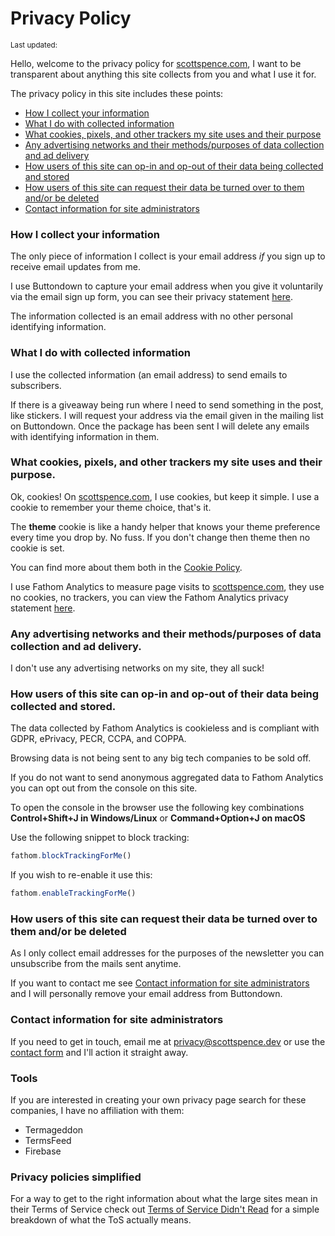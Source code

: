 <script>
  import {
    DateUpdated, 
    Small 
  } from '$lib/components'
</script>

# Privacy Policy

<Small>
  Last updated: <DateUpdated date="2024-04-14" small="true" />
</Small>

Hello, welcome to the privacy policy for [scottspence.com](), I want
to be transparent about anything this site collects from you and what
I use it for.

The privacy policy in this site includes these points:

- [How I collect your information]
- [What I do with collected information]
- [What cookies, pixels, and other trackers my site uses and their
  purpose]
- [Any advertising networks and their methods/purposes of data
  collection and ad delivery]
- [How users of this site can op-in and op-out of their data being
  collected and stored]
- [How users of this site can request their data be turned over to
  them and/or be deleted]
- [Contact information for site administrators]

### How I collect your information

The only piece of information I collect is your email address _if_ you
sign up to receive email updates from me.

I use Buttondown to capture your email address when you give it
voluntarily via the email sign up form, you can see their privacy
statement [here][0].

The information collected is an email address with no other personal
identifying information.

### What I do with collected information

I use the collected information (an email address) to send emails to
subscribers.

If there is a giveaway being run where I need to send something in the
post, like stickers. I will request your address via the email given
in the mailing list on Buttondown. Once the package has been sent I
will delete any emails with identifying information in them.

### What cookies, pixels, and other trackers my site uses and their purpose.

Ok, cookies! On [scottspence.com](), I use cookies, but keep it
simple. I use a cookie to remember your theme choice, that's it.

The **theme** cookie is like a handy helper that knows your theme
preference every time you drop by. No fuss. If you don't change then
theme then no cookie is set.

You can find more about them both in the
[Cookie Policy](/cookie-policy).

I use Fathom Analytics to measure page visits to [scottspence.com](),
they use no cookies, no trackers, you can view the Fathom Analytics
privacy statement [here][1].

### Any advertising networks and their methods/purposes of data collection and ad delivery.

I don't use any advertising networks on my site, they all suck!

### How users of this site can op-in and op-out of their data being collected and stored.

<!-- cSpell:ignore pecr,ccpa,coppa -->

The data collected by Fathom Analytics is cookieless and is compliant
with GDPR, ePrivacy, PECR, CCPA, and COPPA.

Browsing data is not being sent to any big tech companies to be sold
off.

If you do not want to send anonymous aggregated data to Fathom
Analytics you can opt out from the console on this site.

To open the console in the browser use the following key combinations
**Control+Shift+J in Windows/Linux** or **Command+Option+J on macOS**

Use the following snippet to block tracking:

```js
fathom.blockTrackingForMe()
```

If you wish to re-enable it use this:

```js
fathom.enableTrackingForMe()
```

### How users of this site can request their data be turned over to them and/or be deleted

As I only collect email addresses for the purposes of the newsletter
you can unsubscribe from the mails sent anytime.

If you want to contact me see [Contact information for site
administrators] and I will personally remove your email address from
Buttondown.

### Contact information for site administrators

If you need to get in touch, email me at [privacy@scottspence.dev] or
use the [contact form] and I'll action it straight away.

### Tools

If you are interested in creating your own privacy page search for
these companies, I have no affiliation with them:

- Termageddon
- TermsFeed
- Firebase

### Privacy policies simplified

For a way to get to the right information about what the large sites
mean in their Terms of Service check out [Terms of Service Didn't
Read] for a simple breakdown of what the ToS actually means.

<!-- Links -->
<!-- cSpell:ignore methodspurposes,andor -->

[how i collect your information]: #how-i-collect-your-information
[what i do with collected information]:
  #what-i-do-with-collected-information
[what cookies, pixels, and other trackers my site uses and their purpose]:
  #what-cookies-pixels-and-other-trackers-my-site-uses-and-their-purpose
[any advertising networks and their methods/purposes of data collection and ad delivery]:
  #any-advertising-networks-and-their-methodspurposes-of-data-collection-and-ad-delivery
[how users of this site can op-in and op-out of their data being collected and stored]:
  #how-users-of-this-site-can-op-in-and-op-out-of-their-data-being-collected-and-stored
[how users of this site can request their data be turned over to them and/or be deleted]:
  #how-users-of-this-site-can-request-their-data-be-turned-over-to-them-andor-be-deleted
[contact information for site administrators]:
  #contact-information-for-site-administrators
[0]: https://buttondown.email/legal/privacy
[1]: https://usefathom.com/privacy
[privacy@scottspence.dev]:
  mailto:privacy@scottspence.dev?subject=Privacy%20Concern&body=Hi%20Scott%2C%0D%0A%0D%0AI%20have%20a%20concern%20about%20my%20privacy%20on%20your%20site.
[contact form]: /contact
[terms of service didn't read]: https://tosdr.org
[contact information for site administrators]:
  #contact-information-for-site-administrators
